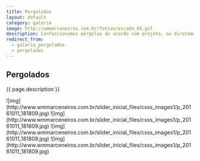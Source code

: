 ```yaml
---
title: Pergolados
layout: default
category: galeria
image: http://wmmarceneiros.com.br/fatias/escada_05.gif
description: Confeccionamos pérgolas de acordo com projeto, ou diretamente com o cliente.
redirect_from:
  - galeria_pergolados
  - pergolados
---
```


## Pergolados ##
{{ page.description }}

<div class="row galery" markdown="1">
![img](http://www.wmmarceneiros.com.br/slider_inicial_files/csss_images1/p_20161011_181809.jpg)
![img](http://www.wmmarceneiros.com.br/slider_inicial_files/csss_images1/p_20161011_181809.jpg)
![img](http://www.wmmarceneiros.com.br/slider_inicial_files/csss_images1/p_20161011_181809.jpg)
![img](http://www.wmmarceneiros.com.br/slider_inicial_files/csss_images1/p_20161011_181809.jpg)
</div>